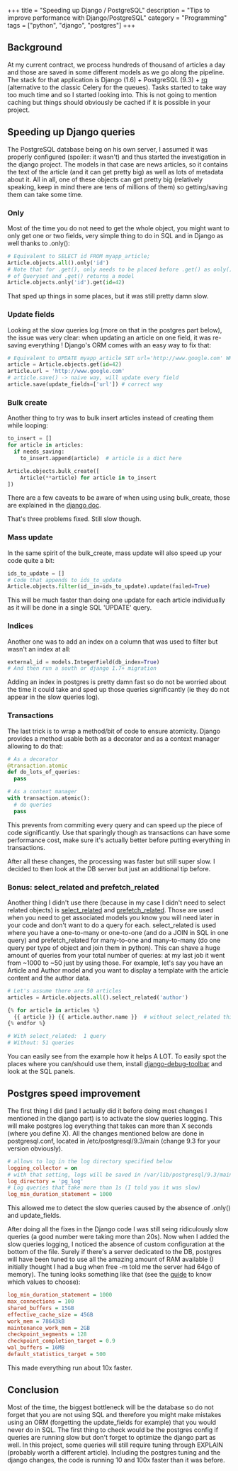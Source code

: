 +++
title = "Speeding up Django / PostgreSQL"
description = "Tips to improve performance with Django/PostgreSQL"
category = "Programming"
tags = ["python", "django", "postgres"]
+++

## Background

At my current contract, we process hundreds of thousand of articles a day and those are saved in some different models as we go along the pipeline. The stack for that application is Django (1.6) + PostgreSQL (9.3) + [rq](http://python-rq.org/) (alternative to the classic Celery for the queues).
Tasks started to take way too much time and so I started looking into.
This is not going to mention caching but things should obviously be cached if it is possible in your project.


## Speeding up Django queries
The PostgreSQL database being on his own server, I assumed it was properly configured (spoiler: it wasn't) and thus started the investigation in the django project.
The models in that case are news articles, so it contains the text of the article (and it can get pretty big) as well as lots of metadata about it.
All in all, one of these objects can get pretty big (relatively speaking, keep in mind there are tens of millions of them) so getting/saving them can take some time.

### Only
Most of the time you do not need to get the whole object, you might want to only get one or two fields, very simple thing to do in SQL and in Django as well thanks to .only():

```python
# Equivalent to SELECT id FROM myapp_article;
Article.objects.all().only('id')
# Note that for .get(), only needs to be placed before .get() as only() is a method
# of Queryset and .get() returns a model
Article.objects.only('id').get(id=42)
```
That sped up things in some places, but it was still pretty damn slow.

### Update fields
Looking at the slow queries log (more on that in the postgres part below), the issue was very clear: when updating an article on one field, it was re-saving everything !
Django's ORM comes with an easy way to fix that:

```python
# Equivalent to UPDATE myapp_article SET url='http://www.google.com' WHERE id = 42;
article = Article.objects.get(id=42)
article.url = 'http://www.google.com'
# article.save() -> naive way, will update every field
article.save(update_fields=['url']) # correct way
```

### Bulk create
Another thing to try was to bulk insert articles instead of creating them while looping:

```python
to_insert = []
for article in articles:
  if needs_saving:
    to_insert.append(article)  # article is a dict here

Article.objects.bulk_create([
    Article(**article) for article in to_insert
])

```
There are a few caveats to be aware of when using using bulk_create, those are explained in the [django doc](https://docs.djangoproject.com/en/dev/ref/models/querysets/#bulk-create).

That's three problems fixed. Still slow though.

### Mass update
In the same spirit of the bulk_create, mass update will also speed up your code quite a bit:

```python
ids_to_update = []
# Code that appends to ids_to_update
Article.objects.filter(id__in=ids_to_update).update(failed=True)
```
This will be much faster than doing one update for each article individually as it will be done in a single SQL 'UPDATE' query.

### Indices
Another one was to add an index on a column that was used to filter but wasn't an index at all:

```python
external_id = models.IntegerField(db_index=True)
# And then run a south or django 1.7+ migration
```
Adding an index in postgres is pretty damn fast so do not be worried about the time it could take and sped up those queries significantly (ie they do not appear in the slow queries log).

### Transactions
The last trick is to wrap a method/bit of code to ensure atomicity.
Django provides a method usable both as a decorator and as a context manager allowing to do that:

```python
# As a decorator
@transaction.atomic
def do_lots_of_queries:
  pass

# As a context manager
with transaction.atomic():
  # do queries
  pass
```
This prevents from commiting every query and can speed up the piece of code significantly.
Use that sparingly though as transactions can have some performance cost, make sure it's actually better before putting everything in transactions.

After all these changes, the processing was faster but still super slow.
I decided to then look at the DB server but just an additional tip before.

### Bonus: select_related and prefetch_related
Another thing I didn't use there (because in my case I didn't need to select related objects) is [select_related](https://docs.djangoproject.com/en/dev/ref/models/querysets/#django.db.models.query.QuerySet.select_related) and [prefetch_related](https://docs.djangoproject.com/en/dev/ref/models/querysets/#prefetch-related).
Those are used when you need to get associated models you know you will need later in your code and don't want to do a query for each.
select_related is used where you have a one-to-many or one-to-one (and do a JOIN in SQL in one query) and prefetch_related for many-to-one and many-to-many (do one query per type of object and join them in python).
This can shave a huge amount of queries from your total number of queries: at my last job it went from ~1000 to ~50 just by using those.
For example, let's say you have an Article and Author model and you want to display a template with the article content and the author data.

```python
# Let's assume there are 50 articles
articles = Article.objects.all().select_related('author')

{% for article in articles %}
  {{ article }} {{ article.author.name }}  # without select_related this will do an additional query per loop
{% endfor %}

# With select_related:  1 query
# Without: 51 queries
```
You can easily see from the example how it helps A LOT.
To easily spot the places where you can/should use them, install [django-debug-toolbar](https://github.com/django-debug-toolbar/django-debug-toolbar) and look at the SQL panels.

## Postgres speed improvement
The first thing I did (and I actually did it before doing most changes I mentioned in the django part) is to activate the slow queries logging.
This will make postgres log everything that takes can more than X seconds (where you define X).
All the changes mentioned below are done in postgresql.conf, located in /etc/postgresql/9.3/main (change 9.3 for your version obviously).

```ini
# allows to log in the log directory specified below
logging_collector = on
# with that setting, logs will be saved in /var/lib/postgresql/9.3/main/pg_log/
log_directory = 'pg_log'
# Log queries that take more than 1s (I told you it was slow)
log_min_duration_statement = 1000
```

This allowed me to detect the slow queries caused by the absence of .only() and update_fields.

After doing all the fixes in the Django code I was still seing ridiculously slow queries (a good number were taking more than 20s).
Now when I added the slow queries logging, I noticed the absence of custom configuration at the bottom of the file.
Surely if there's a server dedicated to the DB, postgres will have been tuned to use all the amazing amount of RAM available (I initially thought I had a bug when free -m told me the server had 64go of memory).
The tuning looks something like that (see the [guide](https://wiki.postgresql.org/wiki/Tuning_Your_PostgreSQL_Server) to know which values to choose):

```ini
log_min_duration_statement = 1000
max_connections = 100
shared_buffers = 15GB
effective_cache_size = 45GB
work_mem = 78643kB
maintenance_work_mem = 2GB
checkpoint_segments = 128
checkpoint_completion_target = 0.9
wal_buffers = 16MB
default_statistics_target = 500
```
This made everything run about 10x faster.

## Conclusion
Most of the time, the biggest bottleneck will be the database so do not forget that you are not using SQL and therefore you might make mistakes using an ORM (forgetting the update_fields for example) that you would never do in SQL.
The first thing to check would be the postgres config if queries are running slow but don't forget to optimize the django part as well.
In this project, some queries will still require tuning through EXPLAIN (probably worth a different article).
Including the postgres tuning and the django changes, the code is running 10 and 100x faster than it was before.
